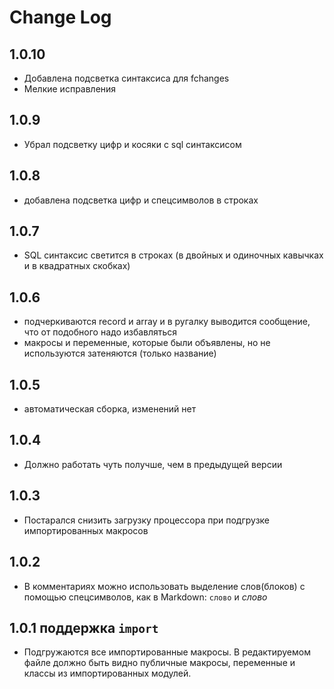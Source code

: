 # Change Log

## 1.0.10
- Добавлена подсветка синтаксиса для fchanges
- Мелкие исправления

## 1.0.9
- Убрал подсветку цифр и косяки с sql синтаксисом

## 1.0.8
- добавлена подсветка цифр и спецсимволов в строках

## 1.0.7
- SQL синтаксис светится в строках (в двойных и одиночных кавычках и в квадратных скобках)

## 1.0.6
- подчеркиваются record и array и в ругалку выводится сообщение, что от подобного надо избавляться
- макросы и переменные, которые были объявлены, но не используются затеняются (только название)

## 1.0.5
- автоматическая сборка, изменений нет

## 1.0.4
- Должно работать чуть получше, чем в предыдущей версии

## 1.0.3
- Постарался снизить загрузку процессора при подгрузке импортированных макросов

## 1.0.2
- В комментариях можно использовать выделение слов(блоков) с помощью спецсимволов, как в Markdown: `слово` и _слово_

## 1.0.1 поддержка ```import```
- Подгружаются все импортированные макросы. В редактируемом файле должно быть видно публичные макросы, переменные и классы из импортированных модулей.
